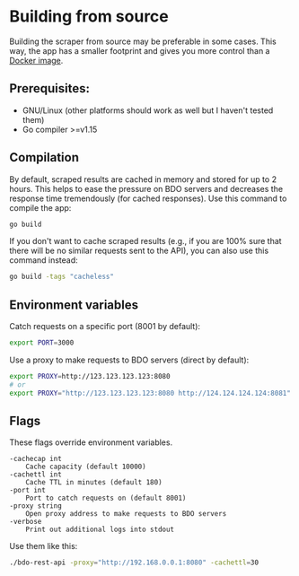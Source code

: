 # Building from source
Building the scraper from source may be preferable in some cases. This way, the app has a smaller footprint and gives you more control than a [Docker image](https://hub.docker.com/r/man90/bdo-rest-api).

## Prerequisites:
- GNU/Linux (other platforms should work as well but I haven't tested them)
- Go compiler >=v1.15

## Compilation
By default, scraped results are cached in memory and stored for up to 2 hours. This helps to ease the pressure on BDO servers and decreases the response time tremendously (for cached responses). Use this command to compile the app:
```bash
go build
```

If you don't want to cache scraped results (e.g., if you are 100% sure that there will be no similar requests sent to the API), you can also use this command instead:
```bash
go build -tags "cacheless"
```

## Environment variables
Catch requests on a specific port (8001 by default):
```bash
export PORT=3000
```

Use a proxy to make requests to BDO servers (direct by default):
```bash
export PROXY=http://123.123.123.123:8080
# or
export PROXY="http://123.123.123.123:8080 http://124.124.124.124:8081"
```

## Flags
These flags override environment variables.
```
-cachecap int
	Cache capacity (default 10000)
-cachettl int
	Cache TTL in minutes (default 180)
-port int
	Port to catch requests on (default 8001)
-proxy string
	Open proxy address to make requests to BDO servers
-verbose
	Print out additional logs into stdout
```

Use them like this:
```bash
./bdo-rest-api -proxy="http://192.168.0.0.1:8080" -cachettl=30
```
